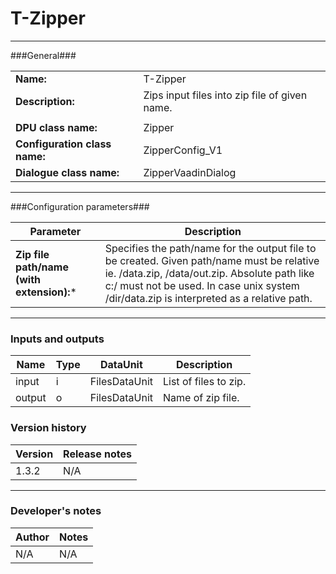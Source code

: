 # T-Zipper #
----------

###General###

|                              |                                             |
|------------------------------|---------------------------------------------|
|**Name:**                     |T-Zipper                                     |
|**Description:**              |Zips input files into zip file of given name. |
|                              |                                             |
|**DPU class name:**           |Zipper                                       | 
|**Configuration class name:** |ZipperConfig_V1                              |
|**Dialogue class name:**      |ZipperVaadinDialog                           |

***

###Configuration parameters###

|Parameter                                       |Description                                                              |                                                        
|------------------------------------------------|-------------------------------------------------------------------------|
|**Zip file path/name (with extension):***       |Specifies the path/name for the output file to be created. Given path/name must be relative ie. /data.zip, /data/out.zip. Absolute path like c:/ must not be used. In case unix system /dir/data.zip is interpreted as a relative path. |

***

### Inputs and outputs ###

|Name    |Type           |DataUnit     |Description          |
|--------|---------------|-------------|---------------------|
|input   |i              |FilesDataUnit|List of files to zip. |
|output  |o              |FilesDataUnit|Name of zip file.     |   

### Version history ###

|Version |Release notes |
|--------|--------------|
|1.3.2   |N/A           |                                

***

### Developer's notes ###

|Author |Notes |
|-------|------|
|N/A    |N/A   | 